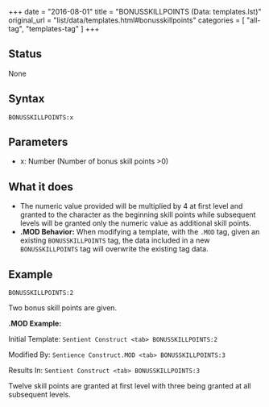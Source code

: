 +++
date = "2016-08-01"
title = "BONUSSKILLPOINTS (Data: templates.lst)"
original_url = "list/data/templates.html#bonusskillpoints"
categories = [ "all-tag", "templates-tag" ]
+++

## Status

None

## Syntax

`BONUSSKILLPOINTS:x`

## Parameters

-   x: Number (Number of bonus skill points &gt;0)



What it does
------------

-   The numeric value provided will be multiplied by 4 at first level
    and granted to the character as the beginning skill points while
    subsequent levels will be granted only the numeric value as
    additional skill points.
-   **.MOD Behavior:** When modifying a template, with the `.MOD` tag,
    given an existing `BONUSSKILLPOINTS` tag, the data included in a new
    `BONUSSKILLPOINTS` tag will overwrite the existing tag data.

Example
-------

`BONUSSKILLPOINTS:2`

Two bonus skill points are given.

**.MOD Example:**

Initial Template: `Sentient Construct <tab> BONUSSKILLPOINTS:2`

Modified By: `Sentience Construct.MOD <tab> BONUSSKILLPOINTS:3`

Results In: `Sentient Construct <tab> BONUSSKILLPOINTS:3`

Twelve skill points are granted at first level with three being granted
at all subsequent levels.

